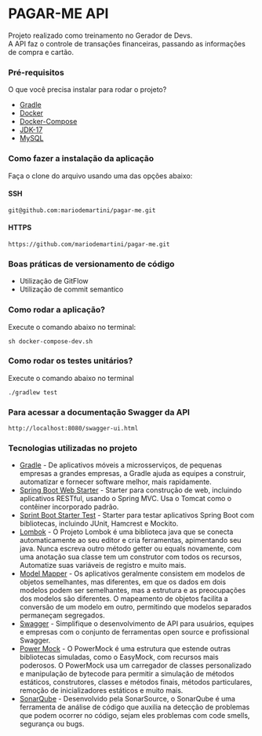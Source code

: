 # PAGAR-ME API
Projeto realizado como treinamento no Gerador de Devs.  
A API faz o controle de transações financeiras, passando as informações de compra e cartão.  

### Pré-requisitos
O que você precisa instalar para rodar o projeto?

* [Gradle](https://gradle.org/)
* [Docker](https://www.docker.com/)
* [Docker-Compose](https://docs.docker.com/compose/)
* [JDK-17](https://www.oracle.com/java/technologies/javase/jdk17-archive-downloads.html)
* [MySQL](https://www.mysql.com/)

### Como fazer a instalação da aplicação
Faça o clone do arquivo usando uma das opções abaixo:
#### SSH
```
git@github.com:mariodemartini/pagar-me.git
```  
#### HTTPS
```
https://github.com/mariodemartini/pagar-me.git
```  

### Boas práticas de versionamento de código
* Utilização de GitFlow
* Utilização de commit semantico

### Como rodar a aplicação?
Execute o comando abaixo no terminal:
```
sh docker-compose-dev.sh
```  

### Como rodar os testes unitários?
Execute o comando abaixo no terminal
```
./gradlew test
```

### Para acessar a documentação Swagger da API
```
http://localhost:8080/swagger-ui.html
```

### Tecnologias utilizadas no projeto
* [Gradle](https://gradle.org/) - De aplicativos móveis a microsserviços, de pequenas empresas a grandes empresas, a Gradle ajuda as equipes a construir, automatizar e fornecer software melhor, mais rapidamente.
* [Spring Boot Web Starter](https://mvnrepository.com/artifact/org.springframework.boot/spring-boot-starter-web) - Starter para construção de web, incluindo aplicativos RESTful, usando o Spring MVC. Usa o Tomcat como o contêiner incorporado padrão.
* [Sprint Boot Starter Test](https://mvnrepository.com/artifact/org.springframework.boot/spring-boot-starter-test) - Starter para testar aplicativos Spring Boot com bibliotecas, incluindo JUnit, Hamcrest e Mockito.
* [Lombok](https://projectlombok.org/) - O Projeto Lombok é uma biblioteca java que se conecta automaticamente ao seu editor e cria ferramentas, apimentando seu java. Nunca escreva outro método getter ou equals novamente, com uma anotação sua classe tem um construtor com todos os recursos, Automatize suas variáveis ​​de registro e muito mais.
* [Model Mapper](https://modelmapper.org/) - Os aplicativos geralmente consistem em modelos de objetos semelhantes, mas diferentes, em que os dados em dois modelos podem ser semelhantes, mas a estrutura e as preocupações dos modelos são diferentes. O mapeamento de objetos facilita a conversão de um modelo em outro, permitindo que modelos separados permaneçam segregados.
* [Swagger](https://swagger.io/) - Simplifique o desenvolvimento de API para usuários, equipes e empresas com o conjunto de ferramentas open source e profissional Swagger.
* [Power Mock](https://powermock.github.io/) -  O PowerMock é uma estrutura que estende outras bibliotecas simuladas, como o EasyMock, com recursos mais poderosos. O PowerMock usa um carregador de classes personalizado e manipulação de bytecode para permitir a simulação de métodos estáticos, construtores, classes e métodos finais, métodos particulares, remoção de inicializadores estáticos e muito mais.
* [SonarQube](https://www.sonarsource.com/products/sonarqube/) - Desenvolvido pela SonarSource, o SonarQube é uma ferramenta de análise de código que auxilia na detecção de problemas que podem ocorrer no código, sejam eles problemas com code smells, segurança ou bugs.
